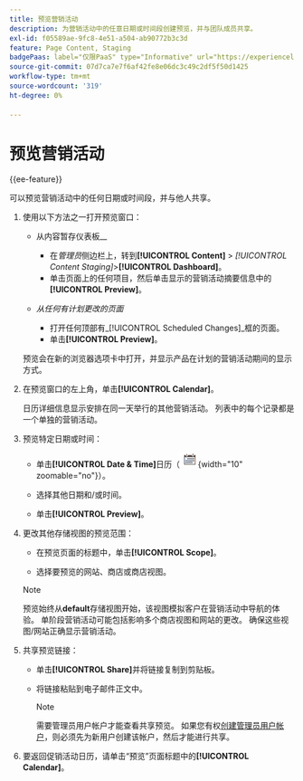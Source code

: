 ```yaml
---
title: 预览营销活动
description: 为营销活动中的任意日期或时间段创建预览，并与团队成员共享。
exl-id: f05589ae-9fc8-4e51-a504-ab90772b3c3d
feature: Page Content, Staging
badgePaas: label="仅限PaaS" type="Informative" url="https://experienceleague.adobe.com/en/docs/commerce/user-guides/product-solutions" tooltip="仅适用于云项目(Adobe管理的PaaS基础架构)和内部部署项目上的Adobe Commerce 。"
source-git-commit: 07d7ca7e7f6af42fe8e06dc3c49c2df5f50d1425
workflow-type: tm+mt
source-wordcount: '319'
ht-degree: 0%

---
```


# 预览营销活动

{{ee-feature}}

可以预览营销活动中的任何日期或时间段，并与他人共享。

1. 使用以下方法之一打开预览窗口：

   - 从内容暂存仪表板&#x200B;__

      - 在&#x200B;_管理员_&#x200B;侧边栏上，转到&#x200B;**[!UICONTROL Content]** > _[!UICONTROL Content Staging]_>**[!UICONTROL Dashboard]**。
      - 单击页面上的任何项目，然后单击显示的营销活动摘要信息中的&#x200B;**[!UICONTROL Preview]**。

   - _从任何有计划更改的页面_

      - 打开任何顶部有&#x200B;_[!UICONTROL Scheduled Changes]_框的页面。
      - 单击&#x200B;**[!UICONTROL Preview]**。

   预览会在新的浏览器选项卡中打开，并显示产品在计划的营销活动期间的显示方式。

1. 在预览窗口的左上角，单击&#x200B;**[!UICONTROL Calendar]**。

   日历详细信息显示安排在同一天举行的其他营销活动。 列表中的每个记录都是一个单独的营销活动。

1. 预览特定日期或时间：

   - 单击&#x200B;**[!UICONTROL Date & Time]**&#x200B;日历（![日历图标](../assets/icon-calendar.png){width="10" zoomable="no"}）。

   - 选择其他日期和/或时间。

   - 单击&#x200B;**[!UICONTROL Preview]**。

1. 更改其他存储视图的预览范围：

   - 在预览页面的标题中，单击&#x200B;**[!UICONTROL Scope]**。

   - 选择要预览的网站、商店或商店视图。

   >[!NOTE]
   >
   >预览始终从&#x200B;**default**&#x200B;存储视图开始，该视图模拟客户在营销活动中导航的体验。 单阶段营销活动可能包括影响多个商店视图和网站的更改。 确保这些视图/网站正确显示营销活动。

1. 共享预览链接：

   - 单击&#x200B;**[!UICONTROL Share]**&#x200B;并将链接复制到剪贴板。

   - 将链接粘贴到电子邮件正文中。

     >[!NOTE]
     >
     >需要管理员用户帐户才能查看共享预览。 如果您有权[创建管理员用户帐户](../systems/permissions-users-all.md#create-a-user)，则必须先为新用户创建该帐户，然后才能进行共享。

1. 要返回促销活动日历，请单击“预览”页面标题中的&#x200B;**[!UICONTROL Calendar]**。
